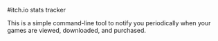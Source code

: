 #itch.io stats tracker  

This is a simple command-line tool to notify you periodically when your games are viewed, downloaded, and purchased.

